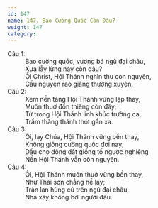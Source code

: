 ```yaml
---
id: 147
name: 147. Bao Cường Quốc Còn Đâu?
weight: 147
category: 
---
```

<dl><dt>Câu 1:</dt><dd data-verse="1"> Bao cường quốc, vương bá ngũ đại châu, <br/>Xưa lẫy lừng nay còn đâu? <br/>Ôi Christ, Hội Thánh nghìn thu còn nguyên, <br/>Cầu nguyện rao giảng thường xuyên. </dd><dt>Câu 2:</dt><dd data-verse="2">Xem nền tảng Hội Thánh vững lập thay, <br/>Muôn thuở đồn thiêng còn đây; <br/>Từ trong Hội Thánh linh khúc trường ca, <br/>Trầm thăng thánh thót gần xa. </dd><dt>Câu 3:</dt><dd data-verse="3">Ôi, lạy Chúa, Hội Thánh vững bền thay, <br/>Không giống cường quốc đời nay; <br/>Dầu cho động đất giống tố ngược nghiêng <br/>Nền Hội Thánh vẫn còn nguyên. </dd><dt>Câu 4:</dt><dd data-verse="4"> Ôi, Hội Thánh muôn thuở vững bền thay, <br/>Như Thái sơn chẳng hề lay; <br/>Tràn lan hùng cứ trên ngũ đại châu, <br/>Nhà xây không bởi người đâu. </dd></dl>
